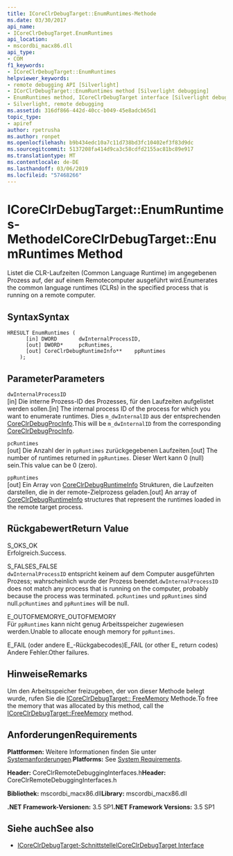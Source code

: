 ```yaml
---
title: ICoreClrDebugTarget::EnumRuntimes-Methode
ms.date: 03/30/2017
api_name:
- ICoreClrDebugTarget.EnumRuntimes
api_location:
- mscordbi_macx86.dll
api_type:
- COM
f1_keywords:
- ICoreClrDebugTarget::EnumRuntimes
helpviewer_keywords:
- remote debugging API [Silverlight]
- ICorClrDebugTarget::EnumRuntimes method [Silverlight debugging]
- EnumRuntimes method, ICoreClrDebugTarget interface [Silverlight debugging]
- Silverlight, remote debugging
ms.assetid: 316df866-442d-40cc-b049-45e8adcb65d1
topic_type:
- apiref
author: rpetrusha
ms.author: ronpet
ms.openlocfilehash: b9b434edc10a7c11d738bd3fc10402ef3f83d9dc
ms.sourcegitcommit: 5137208fa414d9ca3c58cdfd2155ac81bc89e917
ms.translationtype: MT
ms.contentlocale: de-DE
ms.lasthandoff: 03/06/2019
ms.locfileid: "57468266"
---
```

# <a name="icoreclrdebugtargetenumruntimes-method"></a><span data-ttu-id="cc5a1-102">ICoreClrDebugTarget::EnumRuntimes-Methode</span><span class="sxs-lookup"><span data-stu-id="cc5a1-102">ICoreClrDebugTarget::EnumRuntimes Method</span></span>
<span data-ttu-id="cc5a1-103">Listet die CLR-Laufzeiten (Common Language Runtime) im angegebenen Prozess auf, der auf einem Remotecomputer ausgeführt wird.</span><span class="sxs-lookup"><span data-stu-id="cc5a1-103">Enumerates the common language runtimes (CLRs) in the specified process that is running on a remote computer.</span></span>  
  
## <a name="syntax"></a><span data-ttu-id="cc5a1-104">Syntax</span><span class="sxs-lookup"><span data-stu-id="cc5a1-104">Syntax</span></span>  
  
```  
HRESULT EnumRuntimes (  
      [in] DWORD       dwInternalProcessID,  
      [out] DWORD*     pcRuntimes,  
      [out] CoreClrDebugRuntimeInfo**    ppRuntimes  
    );  
```  
  
## <a name="parameters"></a><span data-ttu-id="cc5a1-105">Parameter</span><span class="sxs-lookup"><span data-stu-id="cc5a1-105">Parameters</span></span>  
 `dwInternalProcessID`  
 <span data-ttu-id="cc5a1-106">[in] Die interne Prozess-ID des Prozesses, für den Laufzeiten aufgelistet werden sollen.</span><span class="sxs-lookup"><span data-stu-id="cc5a1-106">[in] The internal process ID of the process for which you want to enumerate runtimes.</span></span> <span data-ttu-id="cc5a1-107">Dies `m_dwInternalID` aus der entsprechenden [CoreClrDebugProcInfo](../../../../docs/framework/unmanaged-api/debugging/coreclrdebugprocinfo-structure.md).</span><span class="sxs-lookup"><span data-stu-id="cc5a1-107">This will be `m_dwInternalID` from the corresponding [CoreClrDebugProcInfo](../../../../docs/framework/unmanaged-api/debugging/coreclrdebugprocinfo-structure.md).</span></span>  
  
 `pcRuntimes`  
 <span data-ttu-id="cc5a1-108">[out] Die Anzahl der in `ppRuntimes` zurückgegebenen Laufzeiten.</span><span class="sxs-lookup"><span data-stu-id="cc5a1-108">[out] The number of runtimes returned in `ppRuntimes`.</span></span> <span data-ttu-id="cc5a1-109">Dieser Wert kann 0 (null) sein.</span><span class="sxs-lookup"><span data-stu-id="cc5a1-109">This value can be 0 (zero).</span></span>  
  
 `ppRuntimes`  
 <span data-ttu-id="cc5a1-110">[out] Ein Array von [CoreClrDebugRuntimeInfo](../../../../docs/framework/unmanaged-api/debugging/coreclrdebugruntimeinfo-structure.md) Strukturen, die Laufzeiten darstellen, die in der remote-Zielprozess geladen.</span><span class="sxs-lookup"><span data-stu-id="cc5a1-110">[out] An array of [CoreClrDebugRuntimeInfo](../../../../docs/framework/unmanaged-api/debugging/coreclrdebugruntimeinfo-structure.md) structures that represent the runtimes loaded in the remote target process.</span></span>  
  
## <a name="return-value"></a><span data-ttu-id="cc5a1-111">Rückgabewert</span><span class="sxs-lookup"><span data-stu-id="cc5a1-111">Return Value</span></span>  
 <span data-ttu-id="cc5a1-112">S_OK</span><span class="sxs-lookup"><span data-stu-id="cc5a1-112">S_OK</span></span>  
 <span data-ttu-id="cc5a1-113">Erfolgreich.</span><span class="sxs-lookup"><span data-stu-id="cc5a1-113">Success.</span></span>  
  
 <span data-ttu-id="cc5a1-114">S_FALSE</span><span class="sxs-lookup"><span data-stu-id="cc5a1-114">S_FALSE</span></span>  
 <span data-ttu-id="cc5a1-115">`dwInternalProcessID` entspricht keinem auf dem Computer ausgeführten Prozess; wahrscheinlich wurde der Prozess beendet.</span><span class="sxs-lookup"><span data-stu-id="cc5a1-115">`dwInternalProcessID` does not match any process that is running on the computer, probably because the process was terminated.</span></span> <span data-ttu-id="cc5a1-116">`pcRuntimes` und `ppRuntimes` sind null.</span><span class="sxs-lookup"><span data-stu-id="cc5a1-116">`pcRuntimes` and `ppRuntimes` will be null.</span></span>  
  
 <span data-ttu-id="cc5a1-117">E_OUTOFMEMORY</span><span class="sxs-lookup"><span data-stu-id="cc5a1-117">E_OUTOFMEMORY</span></span>  
 <span data-ttu-id="cc5a1-118">Für `ppRuntimes` kann nicht genug Arbeitsspeicher zugewiesen werden.</span><span class="sxs-lookup"><span data-stu-id="cc5a1-118">Unable to allocate enough memory for `ppRuntimes`.</span></span>  
  
 <span data-ttu-id="cc5a1-119">E_FAIL (oder andere E_-Rückgabecodes)</span><span class="sxs-lookup"><span data-stu-id="cc5a1-119">E_FAIL (or other E_ return codes)</span></span>  
 <span data-ttu-id="cc5a1-120">Andere Fehler.</span><span class="sxs-lookup"><span data-stu-id="cc5a1-120">Other failures.</span></span>  
  
## <a name="remarks"></a><span data-ttu-id="cc5a1-121">Hinweise</span><span class="sxs-lookup"><span data-stu-id="cc5a1-121">Remarks</span></span>  
 <span data-ttu-id="cc5a1-122">Um den Arbeitsspeicher freizugeben, der von dieser Methode belegt wurde, rufen Sie die [ICoreClrDebugTarget:: FreeMemory](../../../../docs/framework/unmanaged-api/debugging/icoreclrdebugtarget-freememory-method.md) Methode.</span><span class="sxs-lookup"><span data-stu-id="cc5a1-122">To free the memory that was allocated by this method, call the [ICoreClrDebugTarget::FreeMemory](../../../../docs/framework/unmanaged-api/debugging/icoreclrdebugtarget-freememory-method.md) method.</span></span>  
  
## <a name="requirements"></a><span data-ttu-id="cc5a1-123">Anforderungen</span><span class="sxs-lookup"><span data-stu-id="cc5a1-123">Requirements</span></span>  
 <span data-ttu-id="cc5a1-124">**Plattformen:** Weitere Informationen finden Sie unter [Systemanforderungen](../../../../docs/framework/get-started/system-requirements.md).</span><span class="sxs-lookup"><span data-stu-id="cc5a1-124">**Platforms:** See [System Requirements](../../../../docs/framework/get-started/system-requirements.md).</span></span>  
  
 <span data-ttu-id="cc5a1-125">**Header:** CoreClrRemoteDebuggingInterfaces.h</span><span class="sxs-lookup"><span data-stu-id="cc5a1-125">**Header:** CoreClrRemoteDebuggingInterfaces.h</span></span>  
  
 <span data-ttu-id="cc5a1-126">**Bibliothek:** mscordbi_macx86.dll</span><span class="sxs-lookup"><span data-stu-id="cc5a1-126">**Library:** mscordbi_macx86.dll</span></span>  
  
 <span data-ttu-id="cc5a1-127">**.NET Framework-Versionen:** 3.5 SP1</span><span class="sxs-lookup"><span data-stu-id="cc5a1-127">**.NET Framework Versions:** 3.5 SP1</span></span>  
  
## <a name="see-also"></a><span data-ttu-id="cc5a1-128">Siehe auch</span><span class="sxs-lookup"><span data-stu-id="cc5a1-128">See also</span></span>
- [<span data-ttu-id="cc5a1-129">ICoreClrDebugTarget-Schnittstelle</span><span class="sxs-lookup"><span data-stu-id="cc5a1-129">ICoreClrDebugTarget Interface</span></span>](../../../../docs/framework/unmanaged-api/debugging/icoreclrdebugtarget-interface.md)
